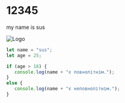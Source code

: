 # 12345

my name is sus


![Logo](https://www.purina.co.uk/sites/default/files/2020-12/Understanding%20Your%20Cat%27s%20Body%20LanguageTEASER.jpg)
```javascript
let name = "sus";
let age = 25;

if (age > 18) {
   console.log(name + "є повнолітнім.");
}
else {
   console.log(name + "є неповнолітнім.");
}

```
